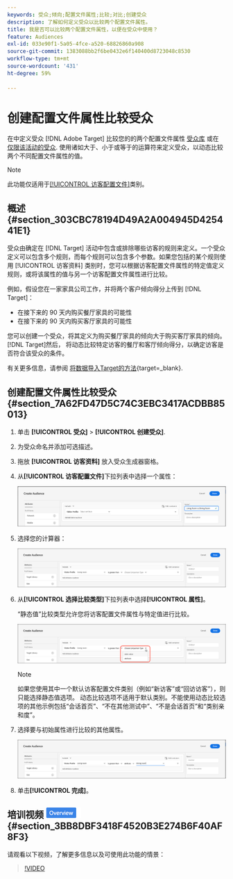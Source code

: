 ```yaml
---
keywords: 受众;倾向;配置文件属性;比较;对比;创建受众
description: 了解如何定义受众以比较两个配置文件属性。
title: 我是否可以比较两个配置文件属性，以便在受众中使用？
feature: Audiences
exl-id: 033e90f1-5a05-4fce-a520-68826860a908
source-git-commit: 1383088bb2f6be0432e6f140400d8723048c8530
workflow-type: tm+mt
source-wordcount: '431'
ht-degree: 59%

---
```


# 创建配置文件属性比较受众

在中定义受众 [!DNL Adobe Target] 比较您的的两个配置文件属性 [受众库](/help/main/c-target/c-audiences/audiences.md) 或在 [仅限该活动的受众](/help/main/c-target/creating-activity-only-audience.md). 使用诸如大于、小于或等于的运算符来定义受众，以动态比较两个不同配置文件属性的值。

>[!NOTE]
>
>此功能仅适用于[[!UICONTROL 访客配置文件]](/help/main/c-target/c-audiences/c-target-rules/visitor-profile.md#concept_E972690B9A4C4372A34229FA37EDA38E)类别。

## 概述 {#section_303CBC78194D49A2A004945D425441E1}

受众由确定在 [!DNL Target] 活动中包含或排除哪些访客的规则来定义。一个受众定义可以包含多个规则，而每个规则可以包含多个参数。如果您包括的某个规则使用 [!UICONTROL 访客资料] 类别时，您可以根据访客配置文件属性的特定值定义规则，或将该属性的值与另一个访客配置文件属性进行比较。

例如，假设您在一家家具公司工作，并将两个客户倾向得分上传到 [!DNL Target]：

* 在接下来的 90 天内购买餐厅家具的可能性
* 在接下来的 90 天内购买客厅家具的可能性

您可以创建一个受众，将其定义为购买餐厅家具的倾向大于购买客厅家具的倾向。[!DNL Target]然后， 将动态比较特定访客的餐厅和客厅倾向得分，以确定访客是否符合该受众的条件。

有关更多信息，请参阅 [将数据导入Target的方法](https://experienceleague.corp.adobe.com/docs/target-dev/developer/implementation/methods/methods-to-get-data-into-target.html){target=_blank}.

## 创建配置文件属性比较受众 {#section_7A62FD47D5C74C3EBC3417ACDBB85013}

1. 单击 **[!UICONTROL 受众]** > **[!UICONTROL 创建受众]**.
1. 为受众命名并添加可选描述。
1. 拖放 **[!UICONTROL 访客资料]** 放入受众生成器窗格。
1. 从&#x200B;**[!UICONTROL 访客配置文件]**&#x200B;下拉列表中选择一个属性：

   ![倾向得分 1](assets/propensity_score_1.png)

1. 选择您的计算器：

   ![倾向得分 2](assets/propensity_score_2.png)

1. 从&#x200B;**[!UICONTROL 选择比较类型]**&#x200B;下拉列表中选择&#x200B;**[!UICONTROL 属性]**。

   “静态值”比较类型允许您将访客配置文件属性与特定值进行比较。

   ![倾向得分 3](assets/propensity_score_3.png)

   >[!NOTE]
   >
   >如果您使用其中一个默认访客配置文件类别（例如“新访客”或“回访访客”），则只能选择静态值选项。 动态比较选项不适用于默认类别。不能使用动态比较选项的其他示例包括“会话首页”、“不在其他测试中”、“不是会话首页”和“类别亲和度”。

1. 选择要与初始属性进行比较的其他属性。

   ![propensity_score_4图像](assets/propensity_score_4.png)

1. 单击&#x200B;**[!UICONTROL 完成]**。

## 培训视频 ![“概述”标记](/help/main/assets/overview.png) {#section_3BB8DBF3418F4520B3E274B6F40AF8F3}

请观看以下视频，了解更多信息以及可使用此功能的情景：

>[!VIDEO](https://video.tv.adobe.com/v/23218/)
